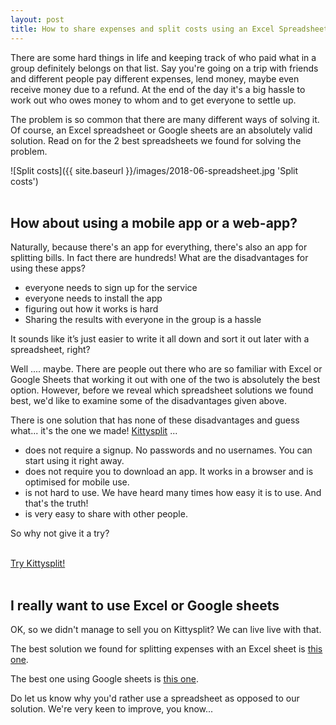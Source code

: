 ```yaml
---
layout: post
title: How to share expenses and split costs using an Excel Spreadsheet
---
```


There are some hard things in life and keeping track of who paid what in a group
definitely belongs on that list. Say you're going on a trip with friends and
different people pay different expenses, lend money, maybe even receive money due
to a refund. At the end of the day it's a big hassle to work out who owes money
to whom and to get everyone to settle up.

The problem is so common that there are many different ways of solving it. Of course,
an Excel spreadsheet or Google sheets are an absolutely valid solution. Read on
for the 2 best spreadsheets we found for solving the problem.

![Split costs]({{ site.baseurl }}/images/2018-06-spreadsheet.jpg 'Split costs')
<br>
<br>

## How about using a mobile app or a web-app?

Naturally, because there's an app for everything, there's also an app for splitting
bills. In fact there are hundreds! What are the disadvantages for using these apps?
   * everyone needs to sign up for the service
   * everyone needs to install the app
   * figuring out how it works is hard
   * Sharing the results with everyone in the group is a hassle

It sounds like it’s just easier to write it all down and sort it out later with
a spreadsheet, right?

Well .... maybe. There are people out there who are so familiar with Excel or Google Sheets that
working it out with one of the two is absolutely the best option. However, before
we reveal which spreadsheet solutions we found best, we'd like to examine some of
the disadvantages given above.

There is one solution that has none of these disadvantages and guess what... it's the
one we made! [Kittysplit](https://kittysplit.com) ...
   * does not require a signup. No passwords and no usernames. You can start using
   it right away.
   * does not require you to download an app. It works in a browser and is
   optimised for mobile use.
   * is not hard to use. We have heard many times how easy it is to use. And
   that's the truth!
   * is very easy to share with other people.

So why not give it a try?

<div class="">
<br>
<a href="https://kittysplit.com/en/new" class="btn btn-lg btn-primary btn-start" >Try Kittysplit!</a>
<br><br>
</div>

## I really want to use Excel or Google sheets

OK, so we didn't manage to sell you on Kittysplit? We can live live
with that.

The best solution we found for splitting expenses with an Excel sheet is [this one](https://www.exceltactics.com/how-to-split-bills-and-share-expenses-using-a-free-excel-spreadsheet/).

The best one using Google sheets is [this one](https://www.thekeycuts.com/splitting-costs-excel/).

Do let us know why you'd rather use a spreadsheet as opposed to our solution. We're
very keen to improve, you know...
